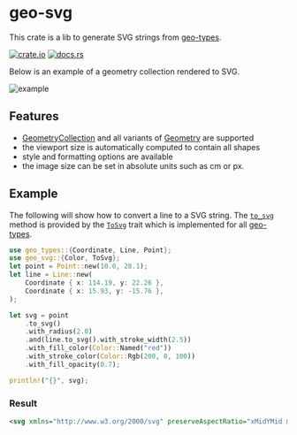 # geo-svg

This crate is a lib to generate SVG strings from [geo-types](https://docs.rs/geo-types/0.7.13/geo_types/).

[![crate.io](https://img.shields.io/crates/v/geo-svg.svg)](https://crates.io/crates/geo-svg)
[![docs.rs](https://docs.rs/geo-svg/badge.svg)](https://docs.rs/geo-svg)

Below is an example of a geometry collection rendered to SVG.

![example](https://raw.githubusercontent.com/lelongg/geo-svg/master/example.png)

## Features

- [GeometryCollection](https://docs.rs/geo-types/0.7.13/geo_types/geometry/struct.GeometryCollection.html) and all variants of [Geometry](https://docs.rs/geo-types/0.7.13/geo_types/geometry/enum.Geometry.html) are supported
- the viewport size is automatically computed to contain all shapes
- style and formatting options are available
- the image size can be set in absolute units such as cm or px.

## Example

The following will show how to convert a line to a SVG string.
The [`to_svg`] method is provided by the [`ToSvg`] trait which is implemented for all [geo-types](https://docs.rs/geo-types/0.7.13/geo_types/).

```rust
use geo_types::{Coordinate, Line, Point};
use geo_svg::{Color, ToSvg};
let point = Point::new(10.0, 28.1);
let line = Line::new(
    Coordinate { x: 114.19, y: 22.26 },
    Coordinate { x: 15.93, y: -15.76 },
);

let svg = point
    .to_svg()
    .with_radius(2.0)
    .and(line.to_svg().with_stroke_width(2.5))
    .with_fill_color(Color::Named("red"))
    .with_stroke_color(Color::Rgb(200, 0, 100))
    .with_fill_opacity(0.7);

println!("{}", svg);
```

### Result

```xml
<svg xmlns="http://www.w3.org/2000/svg" preserveAspectRatio="xMidYMid meet" viewBox="7 -18.26 109.69 49.36"><circle cx="10" cy="28.1" r="2" fill="red" fill-opacity="0.7" stroke="rgb(200,0,100)"/><path d="M 114.19 22.26 L 15.93 -15.76" fill="red" fill-opacity="0.7" stroke="rgb(200,0,100)" stroke-width="2.5"/></svg>
```

[`ToSvg`]: https://docs.rs/geo-svg-io/latest/geo_svg_io/geo_svg_writer/trait.ToSvg.html
[`to_svg`]: https://docs.rs/geo-svg-io/latest/geo_svg_io/geo_svg_writer/trait.ToSvg.html#tymethod.to_svg
